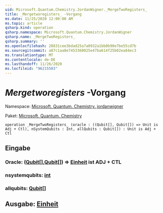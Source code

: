 ```yaml
---
uid: Microsoft.Quantum.Chemistry.JordanWigner._MergeTwoRegisters_
title: _Mergetworegisters_ -Vorgang
ms.date: 11/25/2020 12:00:00 AM
ms.topic: article
qsharp.kind: operation
qsharp.namespace: Microsoft.Quantum.Chemistry.JordanWigner
qsharp.name: _MergeTwoRegisters_
qsharp.summary: ''
ms.openlocfilehash: 28831cee3bdad25a7a0932a1bb0b90e7be55cd7b
ms.sourcegitcommit: a87c1aa8e7453360025e47ba614f25b02ea84ec3
ms.translationtype: MT
ms.contentlocale: de-DE
ms.lasthandoff: 11/26/2020
ms.locfileid: "96215503"
---
```

# <a name="_mergetworegisters_-operation"></a>_Mergetworegisters_ -Vorgang

Namespace: [Microsoft. Quantum. Chemistry. jordanwigner](xref:Microsoft.Quantum.Chemistry.JordanWigner)

Paket: [Microsoft. Quantum. Chemistry](https://nuget.org/packages/Microsoft.Quantum.Chemistry)




```qsharp
operation _MergeTwoRegisters_ (oracle : ((Qubit[], Qubit[]) => Unit is Adj + Ctl), nSystemQubits : Int, allQubits : Qubit[]) : Unit is Adj + Ctl
```


## <a name="input"></a>Eingabe

### <a name="oracle--qubitqubit--unit--is-adj--ctl"></a>Oracle: ([Qubit](xref:microsoft.quantum.lang-ref.qubit)[],[Qubit](xref:microsoft.quantum.lang-ref.qubit)[]) => [Einheit](xref:microsoft.quantum.lang-ref.unit)  ist ADJ + CTL




### <a name="nsystemqubits--int"></a>nsystemqubits: [int](xref:microsoft.quantum.lang-ref.int)




### <a name="allqubits--qubit"></a>allqubits: [Qubit](xref:microsoft.quantum.lang-ref.qubit)[]





## <a name="output--unit"></a>Ausgabe: [Einheit](xref:microsoft.quantum.lang-ref.unit)

